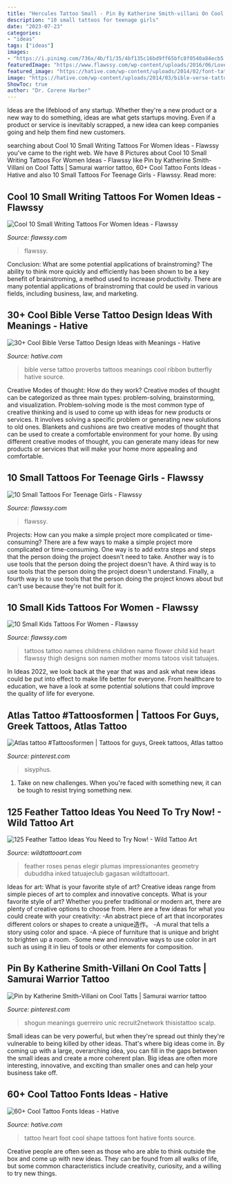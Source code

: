 ```yaml
---
title: "Hercules Tattoo Small - Pin By Katherine Smith-villani On Cool Tatts"
description: "10 small tattoos for teenage girls"
date: "2023-07-23"
categories:
- "ideas"
tags: ["ideas"]
images:
- "https://i.pinimg.com/736x/4b/f1/35/4bf135c16bd9ff65bfc8f0540a84ecb5.jpg"
featuredImage: "https://www.flawssy.com/wp-content/uploads/2016/06/Love-Infinity-Tattoo-with-Name.jpg"
featured_image: "https://hative.com/wp-content/uploads/2014/02/font-tattoos/little-heart-shape-foot-tattoo-7.jpg"
image: "https://hative.com/wp-content/uploads/2014/03/bible-verse-tattoos/3-proverbs-31-25-ribbon-butterfly.jpg"
ShowToc: true
author: "Dr. Corene Harber"
---
```



Ideas are the lifeblood of any startup. Whether they're a new product or a new way to do something, ideas are what gets startups moving. Even if a product or service is inevitably scrapped, a new idea can keep companies going and help them find new customers.

	

		
searching about Cool 10 Small Writing Tattoos For Women Ideas - Flawssy you've came to the right web. We have 8 Pictures about Cool 10 Small Writing Tattoos For Women Ideas - Flawssy like Pin by Katherine Smith-Villani on Cool Tatts | Samurai warrior tattoo, 60+ Cool Tattoo Fonts Ideas - Hative and also 10 Small Tattoos For Teenage Girls - Flawssy. Read more:
		
    
## Cool 10 Small Writing Tattoos For Women Ideas - Flawssy

<img loading=lazy src="https://www.flawssy.com/wp-content/uploads/2016/06/Love-Infinity-Tattoo-with-Name.jpg" onerror="this.onerror=null;this.src='https://tse4.mm.bing.net/th?id=OIP.kWrK-o4soXqpXyuW4OyLpwHaNK&amp;pid=15.1';" alt="Cool 10 Small Writing Tattoos For Women Ideas - Flawssy">

_Source: flawssy.com_

>flawssy. 

	

Conclusion: What are some potential applications of brainstroming?
The ability to think more quickly and efficiently has been shown to be a key benefit of brainstroming, a method used to increase productivity. There are many potential applications of brainstroming that could be used in various fields, including business, law, and marketing.

    
## 30+ Cool Bible Verse Tattoo Design Ideas With Meanings - Hative

<img loading=lazy src="https://hative.com/wp-content/uploads/2014/03/bible-verse-tattoos/3-proverbs-31-25-ribbon-butterfly.jpg" onerror="this.onerror=null;this.src='https://tse1.mm.bing.net/th?id=OIP.QeBzK_2EWTBfH109D8p3BgHaJ4&amp;pid=15.1';" alt="30+ Cool Bible Verse Tattoo Design Ideas with Meanings - Hative">

_Source: hative.com_

>bible verse tattoo proverbs tattoos meanings cool ribbon butterfly hative source. 

	

Creative Modes of thought: How do they work?
Creative modes of thought can be categorized as three main types: problem-solving, brainstorming, and visualization. Problem-solving mode is the most common type of creative thinking and is used to come up with ideas for new products or services. It involves solving a specific problem or generating new solutions to old ones.
Blankets and cushions are two creative modes of thought that can be used to create a comfortable environment for your home. By using different creative modes of thought, you can generate many ideas for new products or services that will make your home more appealing and comfortable.

    
## 10 Small Tattoos For Teenage Girls - Flawssy

<img loading=lazy src="https://www.flawssy.com/wp-content/uploads/2016/06/small-girls-womens-tattoos.jpg" onerror="this.onerror=null;this.src='https://tse2.mm.bing.net/th?id=OIP.icCa1qJyfx1RYb1hA4aHfQHaJ4&amp;pid=15.1';" alt="10 Small Tattoos For Teenage Girls - Flawssy">

_Source: flawssy.com_

>flawssy. 

	

Projects: How can you make a simple project more complicated or time-consuming?
There are a few ways to make a simple project more complicated or time-consuming. One way is to add extra steps and steps that the person doing the project doesn't need to take. Another way is to use tools that the person doing the project doesn't have. A third way is to use tools that the person doing the project doesn't understand. Finally, a fourth way is to use tools that the person doing the project knows about but can't use because they're not built for it.

    
## 10 Small Kids Tattoos For Women - Flawssy

<img loading=lazy src="http://flawssy.com/wp-content/uploads/2016/06/Tattoo-with-Kids-Names..jpg" onerror="this.onerror=null;this.src='https://tse1.mm.bing.net/th?id=OIP.ZM8m5jge9l_eqlp-La7_RgHaJ4&amp;pid=15.1';" alt="10 Small Kids Tattoos For Women - Flawssy">

_Source: flawssy.com_

>tattoos tattoo names childrens children name flower child kid heart flawssy thigh designs son namen mother moms tatoos visit tatuajes. 

	

In Ideas 2022, we look back at the year that was and ask what new ideas could be put into effect to make life better for everyone. From healthcare to education, we have a look at some potential solutions that could improve the quality of life for everyone.

    
## Atlas Tattoo #Tattoosformen | Tattoos For Guys, Greek Tattoos, Atlas Tattoo

<img loading=lazy src="https://i.pinimg.com/736x/4b/f1/35/4bf135c16bd9ff65bfc8f0540a84ecb5.jpg" onerror="this.onerror=null;this.src='https://tse2.mm.bing.net/th?id=OIP.t5F7k7Vi80MN4p6JOgdJbQHaNL&amp;pid=15.1';" alt="Atlas tattoo #Tattoosformen | Tattoos for guys, Greek tattoos, Atlas tattoo">

_Source: pinterest.com_

>sisyphus. 

	

1) Take on new challenges. When you're faced with something new, it can be tough to resist trying something new.

    
## 125 Feather Tattoo Ideas You Need To Try Now! - Wild Tattoo Art

<img loading=lazy src="https://www.wildtattooart.com/wp-content/uploads/2018/03/feather-tattoos-0703186.jpg" onerror="this.onerror=null;this.src='https://tse2.mm.bing.net/th?id=OIP.8pBXesH4phgOAO-8V9_snwHaLG&amp;pid=15.1';" alt="125 Feather Tattoo Ideas You Need to Try Now! - Wild Tattoo Art">

_Source: wildtattooart.com_

>feather roses penas elegir plumas impressionantes geometry dubuddha inked tatuajeclub gagasan wildtattooart. 

	

Ideas for art: What is your favorite style of art?
Creative ideas range from simple pieces of art to complex and innovative concepts. What is your favorite style of art? Whether you prefer traditional or modern art, there are plenty of creative options to choose from. Here are a few ideas for what you could create with your creativity: 
-An abstract piece of art that incorporates different colors or shapes to create a unique造作。
-A mural that tells a story using color and space.
-A piece of furniture that is unique and bright to brighten up a room.
-Some new and innovative ways to use color in art such as using it in lieu of tools or other elements for composition.

    
## Pin By Katherine Smith-Villani On Cool Tatts | Samurai Warrior Tattoo

<img loading=lazy src="https://i.pinimg.com/736x/78/d6/61/78d661d68ed8f9d15fa4aa47c75ada0e.jpg" onerror="this.onerror=null;this.src='https://tse3.mm.bing.net/th?id=OIP.3m1y74hQxvyXrZaYtt7RhgHaJ3&amp;pid=15.1';" alt="Pin by Katherine Smith-Villani on Cool Tatts | Samurai warrior tattoo">

_Source: pinterest.com_

>shogun meanings guerreiro unic recruit2network thisistattoo scalp. 

	

Small ideas can be very powerful, but when they're spread out thinly they're vulnerable to being killed by other ideas. That's where big ideas come in. By coming up with a large, overarching idea, you can fill in the gaps between the small ideas and create a more coherent plan. Big ideas are often more interesting, innovative, and exciting than smaller ones and can help your business take off.

    
## 60+ Cool Tattoo Fonts Ideas - Hative

<img loading=lazy src="https://hative.com/wp-content/uploads/2014/02/font-tattoos/little-heart-shape-foot-tattoo-7.jpg" onerror="this.onerror=null;this.src='https://tse4.mm.bing.net/th?id=OIP.dqSvPpx2V5uS-2DAiCYt5QHaJ4&amp;pid=15.1';" alt="60+ Cool Tattoo Fonts Ideas - Hative">

_Source: hative.com_

>tattoo heart foot cool shape tattoos font hative fonts source. 

	

Creative people are often seen as those who are able to think outside the box and come up with new ideas. They can be found from all walks of life, but some common characteristics include creativity, curiosity, and a willing to try new things.

